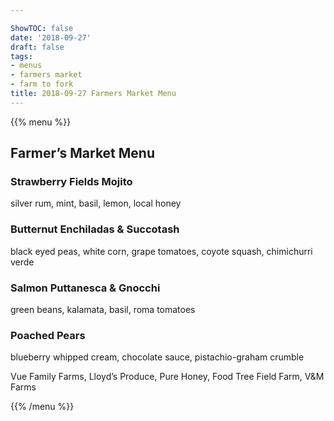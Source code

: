```yaml
---

ShowTOC: false
date: '2018-09-27'
draft: false
tags:
- menus
- farmers market
- farm to fork
title: 2018-09-27 Farmers Market Menu
---
```


{{% menu %}}

## Farmer’s Market Menu

### Strawberry Fields Mojito

silver rum, mint, basil, lemon, local honey

### Butternut Enchiladas & Succotash

black eyed peas, white corn, grape tomatoes,
coyote squash, chimichurri verde

### Salmon Puttanesca & Gnocchi

green beans, kalamata, basil, roma tomatoes

### Poached Pears

blueberry whipped cream, chocolate sauce,
pistachio\-graham crumble


Vue Family Farms, Lloyd’s Produce, Pure Honey,
Food Tree Field Farm, V&M Farms

{{% /menu %}}
